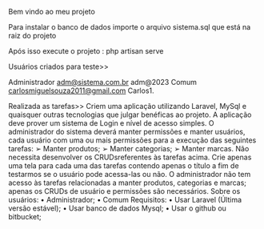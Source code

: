 Bem vindo ao meu projeto

Para instalar o banco de dados importe o arquivo sistema.sql que está na raiz do projeto

Após isso execute o projeto :  php artisan serve

Usuários criados para teste>>

Administrador
adm@sistema.com.br
adm@2023
Comum
carlosmiguelsouza2011@gmail.com
Carlos1.


Realizada as tarefas>>
Criem uma aplicação utilizando Laravel, MySql e quaisquer outras tecnologias que julgar
benéficas ao projeto. A aplicação deve prover um sistema de Login e nível de acesso simples.
O administrador do sistema deverá manter permissões e manter usuários, cada usuário com
uma ou mais permissões para a execução das seguintes tarefas:
➢ Manter produtos;
➢ Manter categorias;
➢ Manter marcas.
Não necessita desenvolver os CRUDsreferentes às tarefas acima. Crie apenas uma tela para cada
uma das tarefas contendo apenas o título a fim de testarmos se o usuário pode acessa-las ou
não.
O administrador não tem acesso às tarefas relacionadas a manter produtos, categorias e marcas;
apenas os CRUDs de usuário e permissões são necessários.
Sobre os usuários:
• Administrador;
• Comum
Requisitos:
• Usar Laravel (Última versão estável);
• Usar banco de dados Mysql;
• Usar o github ou bitbucket;
